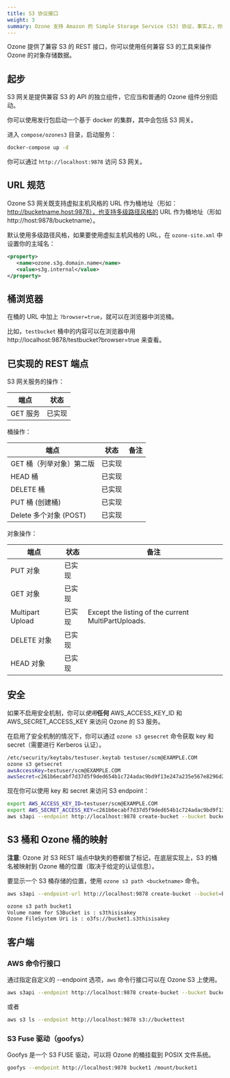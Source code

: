 ```yaml
---
title: S3 协议接口
weight: 3
summary: Ozone 支持 Amazon 的 Simple Storage Service (S3) 协议，事实上，你不需要对基于 S3 客户端和 S3 SDK 的应用做任何修改就可以在 Ozone 上使用。
---
```


<!---
  Licensed to the Apache Software Foundation (ASF) under one or more
  contributor license agreements.  See the NOTICE file distributed with
  this work for additional information regarding copyright ownership.
  The ASF licenses this file to You under the Apache License, Version 2.0
  (the "License"); you may not use this file except in compliance with
  the License.  You may obtain a copy of the License at

      http://www.apache.org/licenses/LICENSE-2.0

  Unless required by applicable law or agreed to in writing, software
  distributed under the License is distributed on an "AS IS" BASIS,
  WITHOUT WARRANTIES OR CONDITIONS OF ANY KIND, either express or implied.
  See the License for the specific language governing permissions and
  limitations under the License.
-->


Ozone 提供了兼容 S3 的 REST 接口，你可以使用任何兼容 S3 的工具来操作 Ozone 的对象存储数据。

## 起步

S3 网关是提供兼容 S3 的 API 的独立组件，它应当和普通的 Ozone 组件分别启动。

你可以使用发行包启动一个基于 docker 的集群，其中会包括 S3 网关。

进入 `compose/ozones3` 目录，启动服务：

```bash
docker-compose up -d
```

你可以通过 `http://localhost:9878` 访问 S3 网关。

## URL 规范

Ozone S3 网关既支持虚拟主机风格的 URL 作为桶地址（形如：http://bucketname.host:9878），也支持多级路径风格的 URL 作为桶地址（形如 http://host:9878/bucketname）。

默认使用多级路径风格，如果要使用虚拟主机风格的 URL，在 `ozone-site.xml` 中设置你的主域名：

```xml
<property>
   <name>ozone.s3g.domain.name</name>
   <value>s3g.internal</value>
</property>
```

## 桶浏览器

在桶的 URL 中加上 `?browser=true`，就可以在浏览器中浏览桶。

比如，`testbucket` 桶中的内容可以在浏览器中用 http://localhost:9878/testbucket?browser=true 来查看。


## 已实现的 REST 端点

S3 网关服务的操作：

端点    | 状态      |
------------|-------------|
GET 服务 | 已实现 |

桶操作：

端点                            | 状态      | 备注
------------------------------------|-------------|---------------
GET 桶（列举对象）第二版  | 已实现 |
HEAD 桶                         | 已实现 |
DELETE 桶                       | 已实现 |
PUT 桶 (创建桶)          | 已实现 |
Delete 多个对象 (POST)      | 已实现 |

对象操作：

端点                            | 状态          | 备注 
------------------------------------|-----------------|---------------
PUT 对象                          | 已实现     |
GET 对象                          | 已实现     |
Multipart Upload                    | 已实现     | Except the listing of the current MultiPartUploads.
DELETE 对象                       | 已实现     |
HEAD 对象                         | 已实现      |


## 安全

如果不启用安全机制，你可以*使用***任何** AWS_ACCESS_KEY_ID 和 AWS_SECRET_ACCESS_KEY 来访问 Ozone 的 S3 服务。

在启用了安全机制的情况下，你可以通过 `ozone s3 gesecret` 命令获取 key 和 secret（需要进行 Kerberos 认证）。

```bash
/etc/security/keytabs/testuser.keytab testuser/scm@EXAMPLE.COM
ozone s3 getsecret
awsAccessKey=testuser/scm@EXAMPLE.COM
awsSecret=c261b6ecabf7d37d5f9ded654b1c724adac9bd9f13e247a235e567e8296d2999

```

现在你可以使用 key 和 secret 来访问 S3 endpoint：

```bash
export AWS_ACCESS_KEY_ID=testuser/scm@EXAMPLE.COM
export AWS_SECRET_ACCESS_KEY=c261b6ecabf7d37d5f9ded654b1c724adac9bd9f13e247a235e567e8296d2999
aws s3api --endpoint http://localhost:9878 create-bucket --bucket bucket1
```


## S3 桶和 Ozone 桶的映射

**注意**: Ozone 对 S3 REST 端点中缺失的卷都做了标记，在底层实现上，S3 的桶名被映射到 Ozone 桶的位置（取决于给定的认证信息）。

要显示一个 S3 桶存储的位置，使用 `ozone s3 path <bucketname>` 命令。

```bash
aws s3api --endpoint-url http://localhost:9878 create-bucket --bucket=bucket1

ozone s3 path bucket1
Volume name for S3Bucket is : s3thisisakey
Ozone FileSystem Uri is : o3fs://bucket1.s3thisisakey
```

## 客户端

### AWS 命令行接口 

通过指定自定义的 --endpoint 选项，`aws` 命令行接口可以在 Ozone S3 上使用。

```bash
aws s3api --endpoint http://localhost:9878 create-bucket --bucket buckettest
```

或者

```bash
aws s3 ls --endpoint http://localhost:9878 s3://buckettest
```

### S3 Fuse 驱动（goofys）

Goofys 是一个 S3 FUSE 驱动，可以将 Ozone 的桶挂载到 POSIX 文件系统。

```bash
goofys --endpoint http://localhost:9878 bucket1 /mount/bucket1
```
